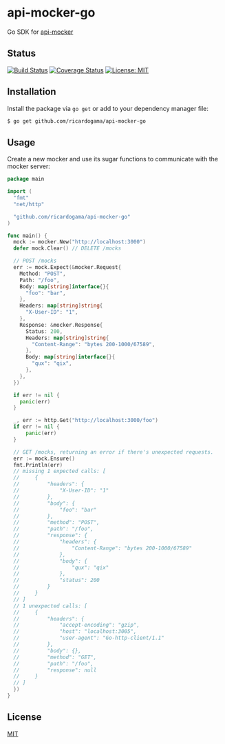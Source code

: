 # api-mocker-go

Go SDK for [api-mocker](https://github.com/ricardogama/api-mocker)

## Status

[![Build Status](https://travis-ci.com/ricardogama/api-mocker-go.svg?branch=master)](https://travis-ci.com/ricardogama/api-mocker-go) [![Coverage Status](https://coveralls.io/repos/github/ricardogama/api-mocker-go/badge.svg?branch=master)](https://coveralls.io/github/ricardogama/api-mocker-go?branch=master) [![License: MIT](https://img.shields.io/badge/License-MIT-yellow.svg)](/LICENSE)

## Installation

Install the package via `go get` or add to your dependency manager file:

```sh
$ go get github.com/ricardogama/api-mocker-go
```

## Usage

Create a new mocker and use its sugar functions to communicate with the mocker server:

```go
package main

import (
  "fmt"
  "net/http"

  "github.com/ricardogama/api-mocker-go"
)

func main() {
  mock := mocker.New("http://localhost:3000")
  defer mock.Clear() // DELETE /mocks

  // POST /mocks
  err := mock.Expect(&mocker.Request{
    Method: "POST",
    Path: "/foo",
    Body: map[string]interface{}{
      "foo": "bar",
    },
    Headers: map[string]string{
      "X-User-ID": "1",
    },
    Response: &mocker.Response{
      Status: 200,
      Headers: map[string]string{
        "Content-Range": "bytes 200-1000/67589",
      },
      Body: map[string]interface{}{
        "qux": "qix",
      },
    },
  })

  if err != nil {
    panic(err)
  }

  _, err := http.Get("http://localhost:3000/foo")
  if err != nil {
      panic(err)
  }

  // GET /mocks, returning an error if there's unexpected requests.
  err := mock.Ensure()
  fmt.Println(err)
  // missing 1 expected calls: [
  //     {
  //         "headers": {
  //             "X-User-ID": "1"
  //         },
  //         "body": {
  //             "foo": "bar"
  //         },
  //         "method": "POST",
  //         "path": "/foo",
  //         "response": {
  //             "headers": {
  //                 "Content-Range": "bytes 200-1000/67589"
  //             },
  //             "body": {
  //                 "qux": "qix"
  //             },
  //             "status": 200
  //         }
  //     }
  // ]
  // 1 unexpected calls: [
  //     {
  //         "headers": {
  //             "accept-encoding": "gzip",
  //             "host": "localhost:3005",
  //             "user-agent": "Go-http-client/1.1"
  //         },
  //         "body": {},
  //         "method": "GET",
  //         "path": "/foo",
  //         "response": null
  //     }
  // ]
  })
}
```

## License

[MIT](/LICENSE)
